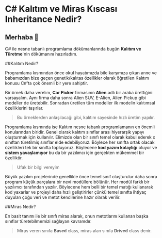 # C# Kalıtım ve Miras Kıscası Inheritance Nedir?

## Merhaba 👋

C# ile nesne tabanlı programlama dökümanlarında bugün **Kalıtım ve Türetme**'nin dökümanını hazırladım.

##Kalıtım  Nedir?

Programlama kısmından önce okul hayatımızda bile karşımıza çıkan anne ve babamızdan bize geçen genetik/kalıtas özellikler olarak öğretilen Kalıtım konusu C#'ta çok önemli bir yere sahiptir.

Bir örnek daha verelim, **Car Picker** firmasının **Alien** adlı bir araba ürettiğini varsayalım. Aynı firma daha sonra Alien SUV, E-Alien, Alien Pickup gibi modeller de üretebilir. Sonradan üretilen tüm modeller ilk modelin kalıtımsal özelliklerini taşırlar.

> Bu örneklerden anlaşılacağı gibi, kalıtım sayesinde hızlı üretim yapılır.

Programlama kısmında ise Kalıtım nesne tabanlı programlamanın en önemli konularından biridir. 
Genel olarak kalıtım sınıflar arası hiyerarşik yapıyı oluşturmak için kullanılır. Elimizde olan bir sınıfı temel olarak kabul ederek o sınıftan türetilmiş sınıflar elde edebiliyoruz. Böylece her sınıfta ortak olacak özellikleri tek bir sınıfta topluyoruz. Böylecene **kod yazım kolaylığı** oluyor ve **sistem yavaşlamıyor** bu da bir yazılımcı için gerçekten mükemmel bir özelliktir.


>Ufak bir bilgi vereyim

Büyük yazılım projelerinde genellikle önce temel sınıf oluşturulur daha sonra program küçük parçalara bir nevi modüllere bölünür. Her modül farklı bir yazılımcı tarafından yazılır. Böylecene hem belli bir temel matığı kullanarak kod yaxarlar ve projeyi daha hızlı geliştirirler çünkü temel sınıfta ihtiyaç duyulan çoğu veri ve metot kendilerine hazır olarak verilir.

##Miras Nedir?

En basit tanımı ile bir sınıfı miras alarak, onun metotlarını kullanan başka sınıflar türetebilmemizi sağlayan kavramdır.

> Miras veren sınıfa **Based** class, miras alan sınıfa **Drived** class denir.
